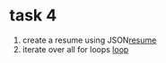 # task 4
1. create a resume using JSON[resume](./resume.js)
2. iterate over all for loops [loop](loopingSample.js)
